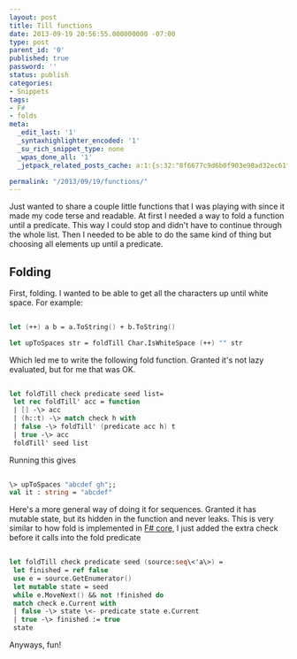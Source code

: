```yaml
---
layout: post
title: Till functions
date: 2013-09-19 20:56:55.000000000 -07:00
type: post
parent_id: '0'
published: true
password: ''
status: publish
categories:
- Snippets
tags:
- F#
- folds
meta:
  _edit_last: '1'
  _syntaxhighlighter_encoded: '1'
  _su_rich_snippet_type: none
  _wpas_done_all: '1'
  _jetpack_related_posts_cache: a:1:{s:32:"8f6677c9d6b0f903e98ad32ec61f8deb";a:2:{s:7:"expires";i:1557131303;s:7:"payload";a:3:{i:0;a:1:{s:2:"id";i:4365;}i:1;a:1:{s:2:"id";i:4131;}i:2;a:1:{s:2:"id";i:4077;}}}}

permalink: "/2013/09/19/functions/"
---
```

Just wanted to share a couple little functions that I was playing with since it made my code terse and readable. At first I needed a way to fold a function until a predicate. This way I could stop and didn't have to continue through the whole list. Then I needed to be able to do the same kind of thing but choosing all elements up until a predicate.

## Folding

First, folding. I wanted to be able to get all the characters up until white space. For example:

```fsharp
  
let (++) a b = a.ToString() + b.ToString()

let upToSpaces str = foldTill Char.IsWhiteSpace (++) "" str  

```

Which led me to write the following fold function. Granted it's not lazy evaluated, but for me that was OK.

```fsharp
  
let foldTill check predicate seed list=  
 let rec foldTill' acc = function  
 | [] -\> acc  
 | (h::t) -\> match check h with  
 | false -\> foldTill' (predicate acc h) t  
 | true -\> acc  
 foldTill' seed list  

```

Running this gives

```fsharp
  
\> upToSpaces "abcdef gh";;  
val it : string = "abcdef"  

```

Here's a more general way of doing it for sequences. Granted it has mutable state, but its hidden in the function and never leaks. This is very similar to how fold is implemented in [F# core](https://github.com/fsharp/fsharp/blob/master/src/fsharp/FSharp.Core/seq.fs#L1042), I just added the extra check before it calls into the fold predicate

```fsharp
  
let foldTill check predicate seed (source:seq\<'a\>) =  
 let finished = ref false  
 use e = source.GetEnumerator()  
 let mutable state = seed  
 while e.MoveNext() && not !finished do  
 match check e.Current with  
 | false -\> state \<- predicate state e.Current  
 | true -\> finished := true  
 state  

```

Anyways, fun!

